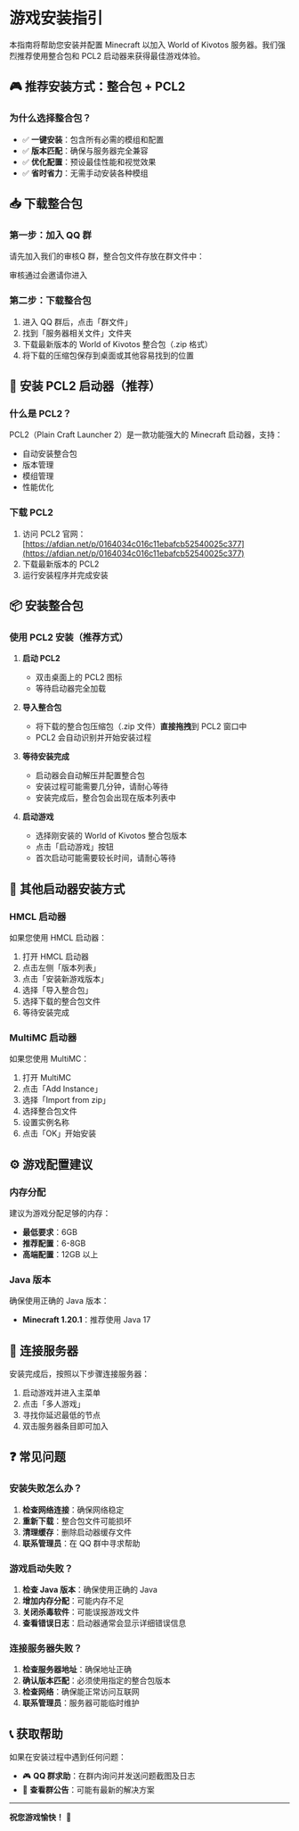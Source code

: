 # 游戏安装指引

本指南将帮助您安装并配置 Minecraft 以加入 World of Kivotos 服务器。我们强烈推荐使用整合包和 PCL2 启动器来获得最佳游戏体验。

## 🎮 推荐安装方式：整合包 + PCL2

### 为什么选择整合包？

- ✅ **一键安装**：包含所有必需的模组和配置
- ✅ **版本匹配**：确保与服务器完全兼容
- ✅ **优化配置**：预设最佳性能和视觉效果
- ✅ **省时省力**：无需手动安装各种模组

## 📥 下载整合包

### 第一步：加入 QQ 群

请先加入我们的审核Q 群，整合包文件存放在群文件中：

审核通过会邀请你进入

### 第二步：下载整合包

1. 进入 QQ 群后，点击「群文件」
2. 找到「服务器相关文件」文件夹
3. 下载最新版本的 World of Kivotos 整合包（.zip 格式）
4. 将下载的压缩包保存到桌面或其他容易找到的位置

## 🚀 安装 PCL2 启动器（推荐）

### 什么是 PCL2？

PCL2（Plain Craft Launcher 2）是一款功能强大的 Minecraft 启动器，支持：
- 自动安装整合包
- 版本管理
- 模组管理
- 性能优化

### 下载 PCL2

1. 访问 PCL2 官网：[https://afdian.net/p/0164034c016c11ebafcb52540025c377](https://afdian.net/p/0164034c016c11ebafcb52540025c377)
2. 下载最新版本的 PCL2
3. 运行安装程序并完成安装

## 📦 安装整合包

### 使用 PCL2 安装（推荐方式）

1. **启动 PCL2**
   - 双击桌面上的 PCL2 图标
   - 等待启动器完全加载

2. **导入整合包**
   - 将下载的整合包压缩包（.zip 文件）**直接拖拽**到 PCL2 窗口中
   - PCL2 会自动识别并开始安装过程

3. **等待安装完成**
   - 启动器会自动解压并配置整合包
   - 安装过程可能需要几分钟，请耐心等待
   - 安装完成后，整合包会出现在版本列表中

4. **启动游戏**
   - 选择刚安装的 World of Kivotos 整合包版本
   - 点击「启动游戏」按钮
   - 首次启动可能需要较长时间，请耐心等待

## 🔧 其他启动器安装方式

### HMCL 启动器

如果您使用 HMCL 启动器：

1. 打开 HMCL 启动器
2. 点击左侧「版本列表」
3. 点击「安装新游戏版本」
4. 选择「导入整合包」
5. 选择下载的整合包文件
6. 等待安装完成

### MultiMC 启动器

如果您使用 MultiMC：

1. 打开 MultiMC
2. 点击「Add Instance」
3. 选择「Import from zip」
4. 选择整合包文件
5. 设置实例名称
6. 点击「OK」开始安装

## ⚙️ 游戏配置建议

### 内存分配

建议为游戏分配足够的内存：
- **最低要求**：6GB
- **推荐配置**：6-8GB
- **高端配置**：12GB 以上



### Java 版本

确保使用正确的 Java 版本：
- **Minecraft 1.20.1**：推荐使用 Java 17 

## 🎯 连接服务器

安装完成后，按照以下步骤连接服务器：

1. 启动游戏并进入主菜单
2. 点击「多人游戏」
3. 寻找你延迟最低的节点
4. 双击服务器条目即可加入

## ❓ 常见问题

### 安装失败怎么办？

1. **检查网络连接**：确保网络稳定
2. **重新下载**：整合包文件可能损坏
3. **清理缓存**：删除启动器缓存文件
4. **联系管理员**：在 QQ 群中寻求帮助

### 游戏启动失败？

1. **检查 Java 版本**：确保使用正确的 Java
2. **增加内存分配**：可能内存不足
3. **关闭杀毒软件**：可能误报游戏文件
4. **查看错误日志**：启动器通常会显示详细错误信息

### 连接服务器失败？

1. **检查服务器地址**：确保地址正确
2. **确认版本匹配**：必须使用指定的整合包版本
3. **检查网络**：确保能正常访问互联网
4. **联系管理员**：服务器可能临时维护

## 📞 获取帮助

如果在安装过程中遇到任何问题：

- 🎮 **QQ 群求助**：在群内询问并发送问题截图及日志
- 📖 **查看群公告**：可能有最新的解决方案

---

**祝您游戏愉快！** 🎉